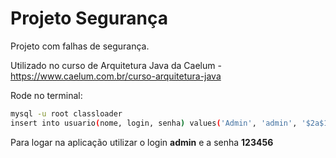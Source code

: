 # Projeto Segurança
Projeto com falhas de segurança.

Utilizado no curso de Arquitetura Java da Caelum - https://www.caelum.com.br/curso-arquitetura-java

Rode no terminal:

```bash
mysql -u root classloader
insert into usuario(nome, login, senha) values('Admin', 'admin', '$2a$10$ggY6QemLtXTV9z7pr0xKf.gdjhplcldE9iwo.IPIeCbvdRGM4UifC');
```

Para logar na aplicação utilizar o login **admin** e a senha **123456**
